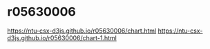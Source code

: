 # r05630006
https://ntu-csx-d3js.github.io/r05630006/chart.html
https://ntu-csx-d3js.github.io/r05630006/chart-1.html
